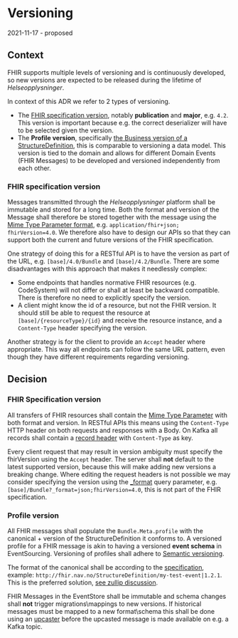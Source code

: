 # Versioning

2021-11-17 - proposed

## Context
FHIR supports multiple levels of versioning and is continuously developed, so new versions are expected to be released during the lifetime of *Helseopplysninger*.

In context of this ADR we refer to 2 types of versioning.
- The [FHIR specification version](https://www.hl7.org/fhir/versions.html#versions), notably **publication** and **major**, e.g. `4.2`. This version is important because e.g. the correct deserializer will have to be selected given the version.
- The **Profile version**, specifically [the Business version of a StructureDefinition](https://www.hl7.org/fhir/profiling.html), this is comparable to versioning a data model. This version is tied to the domain and allows for different Domain Events (FHIR Messages) to be developed and versioned independently from each other.

### FHIR specification version
Messages transmitted through the *Helseopplysninger* platform shall be immutable and stored for a long time. Both the format and version of the Message shall therefore be stored together with the message using the [Mime Type Parameter format](https://www.hl7.org/fhir/versioning.html#mt-version), e.g. `application/fhir+json; fhirVersion=4.0`. We therefore also have to design our APIs so that they can support both the current and future versions of the FHIR specification.

One strategy of doing this for a RESTful API is to have the version as part of the URL, e.g. `[base]/4.0/Bundle` and `[base]/4.2/Bundle`. There are some disadvantages with this approach that makes it needlessly complex:

* Some endpoints that handles normative FHIR resources (e.g. CodeSystem) will not differ or shall at least be backward compatible. There is therefore no need to explicitly specify the version.
* A client might know the id of a resource, but not the FHIR version. It should still be able to request the resource at `[base]/{resourceType}/{id}` and receive the resource instance, and a `Content-Type` header specifying the version.

Another strategy is for the client to provide an `Accept` header where appropriate. This way all endpoints can follow the same URL pattern, even though they have different requirements regarding versioning.

## Decision
### FHIR Specification version
All transfers of FHIR resources shall contain the [Mime Type Parameter](https://www.hl7.org/fhir/http.html#version-parameter) with both format and version. In RESTful APIs this means using the `Content-Type` HTTP header on both requests and responses with a Body. On Kafka all records shall contain a [record header](https://kafka.apache.org/20/javadoc/index.html?org/apache/kafka/connect/header/Header.html) with `Content-Type` as key.

Every client request that may result in version ambiguity must specify the fhirVersion using the `Accept` header. The server shall **not** default to the latest supported version, because this will make adding new versions a breaking change.
Where editing the request headers is not possible we may consider specifying the version using the [_format](https://www.hl7.org/fhir/http.html#parameters) query parameter, e.g. `[base]/Bundle?_format=json;fhirVersion=4.0`, this is not part of the FHIR specification.

### Profile version
All FHIR messages shall populate the `Bundle.Meta.profile` with the canonical + version of the StructureDefinition it conforms to. A versioned profile for a FHIR message is akin to having a versioned **event schema** in EventSourcing. Versioning of profiles shall adhere to [Semantic versioning](https://semver.org/). 

The format of the canonical shall be according to the [specification](https://www.hl7.org/fhir/references.html#canonical), example: `http://fhir.nav.no/StructureDefinition/my-test-event|1.2.1`. This is the preferred solution, [see zullip discussion](https://chat.fhir.org/#narrow/stream/179263-fhir-messages/topic/.E2.9C.94.20Versioned.20Messages).

FHIR Messages in the EventStore shall be immutable and schema changes shall **not** trigger migrations\mappings to new versions. If historical messages must be mapped to a new format\schema this shall be done using an [upcaster](https://docs.axoniq.io/reference-guide/axon-framework/events/event-versioning) before the upcasted message is made available on e.g. a Kafka topic.
